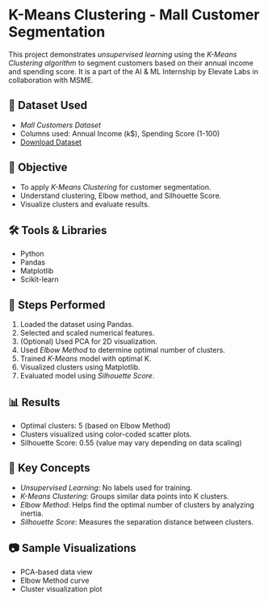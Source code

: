 # K-Means Clustering - Mall Customer Segmentation

This project demonstrates *unsupervised learning* using the 
*K-Means Clustering algorithm* to segment customers based on their annual income and spending score.
It is a part of the AI & ML Internship by Elevate Labs in collaboration with MSME.

## 📁 Dataset Used

- *Mall Customers Dataset*
- Columns used: Annual Income (k$), Spending Score (1-100)
- [Download Dataset](https://www.kaggle.com/vjchoudhary7/customer-segmentation-tutorial)

## 🧠 Objective

- To apply *K-Means Clustering* for customer segmentation.
- Understand clustering, Elbow method, and Silhouette Score.
- Visualize clusters and evaluate results.

## 🛠️ Tools & Libraries

- Python
- Pandas
- Matplotlib
- Scikit-learn
  
## 🚀 Steps Performed

1. Loaded the dataset using Pandas.
2. Selected and scaled numerical features.
3. (Optional) Used PCA for 2D visualization.
4. Used *Elbow Method* to determine optimal number of clusters.
5. Trained *K-Means* model with optimal K.
6. Visualized clusters using Matplotlib.
7. Evaluated model using *Silhouette Score*.
   
## 📊 Results

- Optimal clusters: 5 (based on Elbow Method)
- Clusters visualized using color-coded scatter plots.
- Silhouette Score: 0.55 (value may vary depending on data scaling)
  
## 📌 Key Concepts

- *Unsupervised Learning*: No labels used for training.
- *K-Means Clustering*: Groups similar data points into K clusters.
- *Elbow Method*: Helps find the optimal number of clusters by analyzing inertia.
- *Silhouette Score*: Measures the separation distance between clusters.

## 📷 Sample Visualizations

- PCA-based data view
- Elbow Method curve
- Cluster visualization plot
